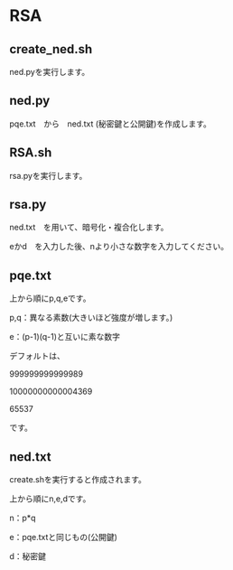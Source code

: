 # RSA

## create_ned.sh

ned.pyを実行します。

## ned.py

pqe.txt　から　ned.txt (秘密鍵と公開鍵)を作成します。

## RSA.sh

rsa.pyを実行します。

## rsa.py

ned.txt　を用いて、暗号化・複合化します。

eかd　を入力した後、nより小さな数字を入力してください。

## pqe.txt

上から順にp,q,eです。

p,q：異なる素数(大きいほど強度が増します。)

e：(p-1)(q-1)と互いに素な数字

デフォルトは、

999999999999989

10000000000004369

65537

です。

## ned.txt

create.shを実行すると作成されます。

上から順にn,e,dです。

n：p*q

e：pqe.txtと同じもの(公開鍵)

d：秘密鍵